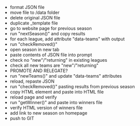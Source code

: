 - format JSON file
- move file to /data folder
- delete original JSON file
- duplicate _template file
- go to website page for previous season
- run "nextSeason()" and copy results
- for each league, add attribute "data-teams" with output
- run "checkRemoved()"
- open season in new tab
- paste contents of JSON file into prompt
- check no "new"/"returning" in existing leagues
- check all new teams are "new"/"returning"
- PROMOTE AND RELEGATE?
- run "newTeams()" and update "data-teams" attributes
- reload, repaste JSON
- run "checkRemoved()" pasting results from previous season
- copy HTML element and paste into HTML file
- reload page and verify
- run "getWinner()" and paste into winners file
- verify HTML version of winners file
- add link to new season on homepage
- push to GIT